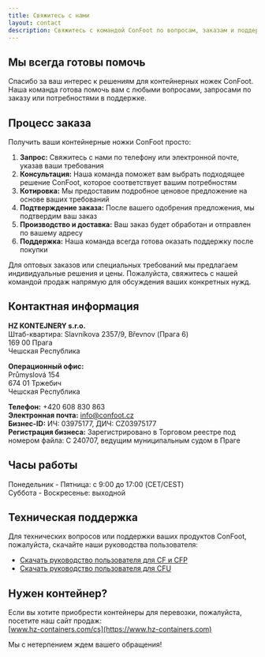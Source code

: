 ```yaml
---
title: Свяжитесь с нами
layout: contact
description: Свяжитесь с командой ConFoot по вопросам, заказам и поддержке.
---
```


## Мы всегда готовы помочь

Спасибо за ваш интерес к решениям для контейнерных ножек ConFoot. Наша команда готова помочь вам с любыми вопросами, запросами по заказу или потребностями в поддержке.

## Процесс заказа

Получить ваши контейнерные ножки ConFoot просто:

1. **Запрос:** Свяжитесь с нами по телефону или электронной почте, указав ваши требования  
2. **Консультация:** Наша команда поможет вам выбрать подходящее решение ConFoot, которое соответствует вашим потребностям  
3. **Котировка:** Мы предоставим подробное ценовое предложение на основе ваших требований  
4. **Подтверждение заказа:** После вашего одобрения предложения, мы подтвердим ваш заказ  
5. **Производство и доставка:** Ваш заказ будет обработан и отправлен по вашему адресу  
6. **Поддержка:** Наша команда всегда готова оказать поддержку после покупки

Для оптовых заказов или специальных требований мы предлагаем индивидуальные решения и цены. Пожалуйста, свяжитесь с нашей командой продаж напрямую для обсуждения ваших конкретных нужд.

## Контактная информация

**HZ KONTEJNERY s.r.o.**  
Штаб-квартира: Slavníkova 2357/9, Břevnov (Прага 6)  
169 00 Прага  
Чешская Республика

**Операционный офис:**  
Průmyslová 154  
674 01 Тржебич  
Чешская Республика

**Телефон:** +420 608 830 863  
**Электронная почта:** [info@confoot.cz](mailto:info@confoot.cz)  
**Бизнес-ID:** ИЧ: 03975177, ДИЧ: CZ03975177  
**Регистрация бизнеса:** Зарегистрировано в Торговом реестре под номером файла: C 240707, ведущим муниципальным судом в Праге

## Часы работы

Понедельник - Пятница: с 9:00 до 17:00 (CET/CEST)  
Суббота - Воскресенье: выходной

## Техническая поддержка

Для технических вопросов или поддержки ваших продуктов ConFoot, пожалуйста, скачайте наши руководства пользователя:
- [Скачать руководство пользователя для CF и CFP](/wp-content/uploads/2021/07/confoot_navod-k-pouziti_CZ.pdf)
- [Скачать руководство пользователя для CFU](/wp-content/uploads/2022/02/confoot_CFU_navod-k-pouziti_CZ.pdf)

## Нужен контейнер?

Если вы хотите приобрести контейнеры для перевозки, пожалуйста, посетите наш сайт продаж:  
[www.hz-containers.com/cs](https://www.hz-containers.com)

Мы с нетерпением ждем вашего обращения!